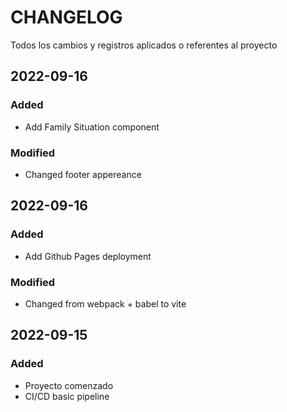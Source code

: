 # CHANGELOG #

Todos los cambios y registros aplicados o referentes al proyecto

## 2022-09-16

### Added

- Add Family Situation component

### Modified

- Changed footer appereance

## 2022-09-16

### Added

- Add Github Pages deployment

### Modified

- Changed from webpack + babel to vite

## 2022-09-15

### Added

- Proyecto comenzado
- CI/CD basic pipeline